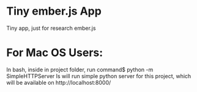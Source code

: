 Tiny ember.js App
=================

Tiny app, just for research ember.js

# For Mac OS Users:
In bash, inside in project folder, run command$ python -m SimpleHTTPServer
Is will run simple python server for this project, which will be available on http://localhost:8000/